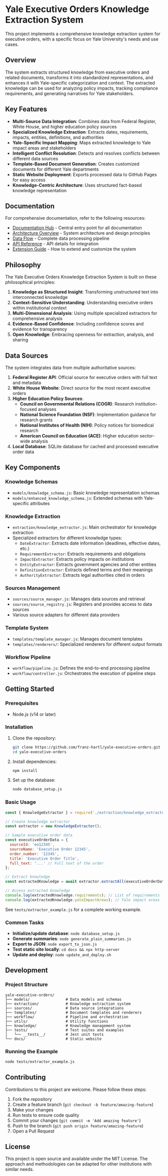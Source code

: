 # Yale Executive Orders Knowledge Extraction System

This project implements a comprehensive knowledge extraction system for executive orders, with a specific focus on Yale University's needs and use cases.

## Overview

The system extracts structured knowledge from executive orders and related documents, transforms it into standardized representations, and enhances it with Yale-specific categorization and context. The extracted knowledge can be used for analyzing policy impacts, tracking compliance requirements, and generating narratives for Yale stakeholders.

## Key Features

- **Multi-Source Data Integration**: Combines data from Federal Register, White House, and higher education policy sources
- **Specialized Knowledge Extraction**: Extracts dates, requirements, impacts, entities, definitions, and authorities
- **Yale-Specific Impact Mapping**: Maps extracted knowledge to Yale impact areas and stakeholders
- **Intelligent Conflict Resolution**: Detects and resolves conflicts between different data sources
- **Template-Based Document Generation**: Creates customized documents for different Yale departments
- **Static Website Deployment**: Exports processed data to GitHub Pages for easy access
- **Knowledge-Centric Architecture**: Uses structured fact-based knowledge representation

## Documentation

For comprehensive documentation, refer to the following resources:

- [Documentation Hub](DOCUMENTATION.md) - Central entry point for all documentation
- [Architecture Overview](ARCHITECTURE.md) - System architecture and design principles
- [Data Flow](DATA_FLOW.md) - Complete data processing pipeline
- [API Reference](API_README.md) - API details for integration
- [Extension Guide](EXTENSION_GUIDE.md) - How to extend and customize the system

## Philosophy

The Yale Executive Orders Knowledge Extraction System is built on these philosophical principles:

1. **Knowledge as Structured Insight**: Transforming unstructured text into interconnected knowledge
2. **Context-Sensitive Understanding**: Understanding executive orders within institutional context
3. **Multi-Dimensional Analysis**: Using multiple specialized extractors for comprehensive analysis
4. **Evidence-Based Confidence**: Including confidence scores and evidence for transparency
5. **Open Knowledge**: Embracing openness for extraction, analysis, and sharing

## Data Sources

The system integrates data from multiple authoritative sources:

1. **Federal Register API**: Official source for executive orders with full text and metadata
2. **White House Website**: Direct source for the most recent executive orders
3. **Higher Education Policy Sources**:
   - **Council on Governmental Relations (COGR)**: Research institution-focused analyses
   - **National Science Foundation (NSF)**: Implementation guidance for research grants
   - **National Institutes of Health (NIH)**: Policy notices for biomedical research
   - **American Council on Education (ACE)**: Higher education sector-wide analysis
4. **Local Database**: SQLite database for cached and processed executive order data

## Key Components

### Knowledge Schemas

- `models/knowledge_schema.js`: Basic knowledge representation schemas
- `models/enhanced_knowledge_schema.js`: Extended schemas with Yale-specific attributes

### Knowledge Extraction

- `extraction/knowledge_extractor.js`: Main orchestrator for knowledge extraction
- Specialized extractors for different knowledge types:
  - `DateExtractor`: Extracts date information (deadlines, effective dates, etc.)
  - `RequirementExtractor`: Extracts requirements and obligations
  - `ImpactExtractor`: Extracts policy impacts on institutions
  - `EntityExtractor`: Extracts government agencies and other entities
  - `DefinitionExtractor`: Extracts defined terms and their meanings
  - `AuthorityExtractor`: Extracts legal authorities cited in orders

### Sources Management

- `sources/source_manager.js`: Manages data sources and retrieval
- `sources/source_registry.js`: Registers and provides access to data sources
- Various source adapters for different data providers

### Template System

- `templates/template_manager.js`: Manages document templates
- `templates/renderers/`: Specialized renderers for different output formats

### Workflow Pipeline

- `workflow/pipeline.js`: Defines the end-to-end processing pipeline
- `workflow/controller.js`: Orchestrates the execution of pipeline steps

## Getting Started

### Prerequisites

- Node.js (v14 or later)

### Installation

1. Clone the repository:
   ```bash
   git clone https://github.com/franz-hartl/yale-executive-orders.git
   cd yale-executive-orders
   ```

2. Install dependencies:
   ```bash
   npm install
   ```

3. Set up the database:
   ```bash
   node database_setup.js
   ```

### Basic Usage

```javascript
const { KnowledgeExtractor } = require('./extraction/knowledge_extractor');

// Create knowledge extractor
const extractor = new KnowledgeExtractor();

// Sample executive order data
const executiveOrderData = {
  sourceId: 'eo12345',
  sourceName: 'Executive Order 12345',
  order_number: '12345',
  title: 'Executive Order Title',
  full_text: '...' // Full text of the order
};

// Extract knowledge
const extractedKnowledge = await extractor.extractAll(executiveOrderData);

// Access extracted knowledge
console.log(extractedKnowledge.requirements); // List of requirements
console.log(extractedKnowledge.yaleImpactAreas); // Yale impact areas
```

See `tests/extractor_example.js` for a complete working example.

### Common Tasks

- **Initialize/update database**: `node database_setup.js`
- **Generate summaries**: `node generate_plain_summaries.js`
- **Export to JSON**: `node export_to_json.js`
- **Test static site locally**: `cd docs && npx http-server`
- **Update and deploy**: `node update_and_deploy.sh`

## Development

### Project Structure

```
yale-executive-orders/
├── models/                # Data models and schemas
├── extraction/            # Knowledge extraction system
├── sources/               # Data source integrations
├── templates/             # Document templates and renderers
├── workflow/              # Pipeline and orchestration
├── utils/                 # Utility functions
├── knowledge/             # Knowledge management system
├── tests/                 # Test suites and examples
│   └── __tests__/         # Jest unit tests
└── docs/                  # Static website
```

### Running the Example

```bash
node tests/extractor_example.js
```

## Contributing

Contributions to this project are welcome. Please follow these steps:

1. Fork the repository
2. Create a feature branch (`git checkout -b feature/amazing-feature`)
3. Make your changes
4. Run tests to ensure code quality
5. Commit your changes (`git commit -m 'Add amazing feature'`)
6. Push to the branch (`git push origin feature/amazing-feature`)
7. Open a Pull Request

## License

This project is open source and available under the MIT License. The approach and methodologies can be adapted for other institutions with similar needs.